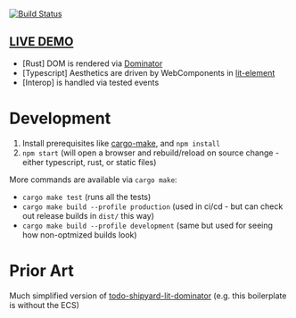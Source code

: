 [![Build Status](https://github.com/dakom/dominator-lit-boilerplate/workflows/Test%2C%20Build%2C%20and%20Deploy/badge.svg)](https://github.com/dakom/dominator-lit-boilerplate/actions)

## [LIVE DEMO](https://dakom.github.io/dominator-lit-boilerplate)

* [Rust] DOM is rendered via [Dominator](https://github.com/pauan/rust-dominator)
* [Typescript] Aesthetics are driven by WebComponents in [lit-element](https://lit-element.polymer-project.org/)
* [Interop] is handled via tested events

# Development

1. Install prerequisites like [cargo-make](https://github.com/sagiegurari/cargo-make), and `npm install`
2. `npm start` (will open a browser and rebuild/reload on source change - either typescript, rust, or static files)

More commands are available via `cargo make`:

* `cargo make test` (runs all the tests)
* `cargo make build --profile production` (used in ci/cd - but can check out release builds in `dist/` this way)
* `cargo make build --profile development` (same but used for seeing how non-optmized builds look)

# Prior Art

Much simplified version of [todo-shipyard-lit-dominator](https://github.com/dakom/todo-shipyard-lit-dominator) (e.g. this boilerplate is without the ECS)